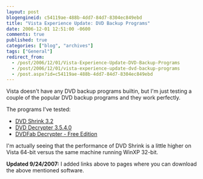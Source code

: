 ```yaml
---
layout: post
blogengineid: c54119ae-488b-4dd7-84d7-8304ec849ebd
title: "Vista Experience Update: DVD Backup Programs"
date: 2006-12-01 12:51:00 -0600
comments: true
published: true
categories: ["blog", "archives"]
tags: ["General"]
redirect_from: 
  - /post/2006/12/01/Vista-Experience-Update-DVD-Backup-Programs
  - /post/2006/12/01/vista-experience-update-dvd-backup-programs
  - /post.aspx?id=c54119ae-488b-4dd7-84d7-8304ec849ebd
---
```

<!-- more -->

Vista doesn't have any DVD backup programs builtin, but I'm just testing a couple of the popular DVD backup programs and they work perfectly.

The programs I've tested:
<ul>
<li><a href="http://www.mrbass.org/dvdshrink/">DVD Shrink 3.2</a> </li>
<li><a href="http://www.dvddecrypter.org.uk/">DVD Decrypter 3.5.4.0</a> </li>
<li><a href="http://dvdfab.net/free.htm">DVDFab Decrypter - Free Edition</a></li>
</ul>

I'm actually seeing that the performance of DVD Shrink is a little higher on Vista 64-bit versus the same machine running WinXP 32-bit.

**Updated 9/24/2007:** I added links above to pages where you can download the above mentioned software.
